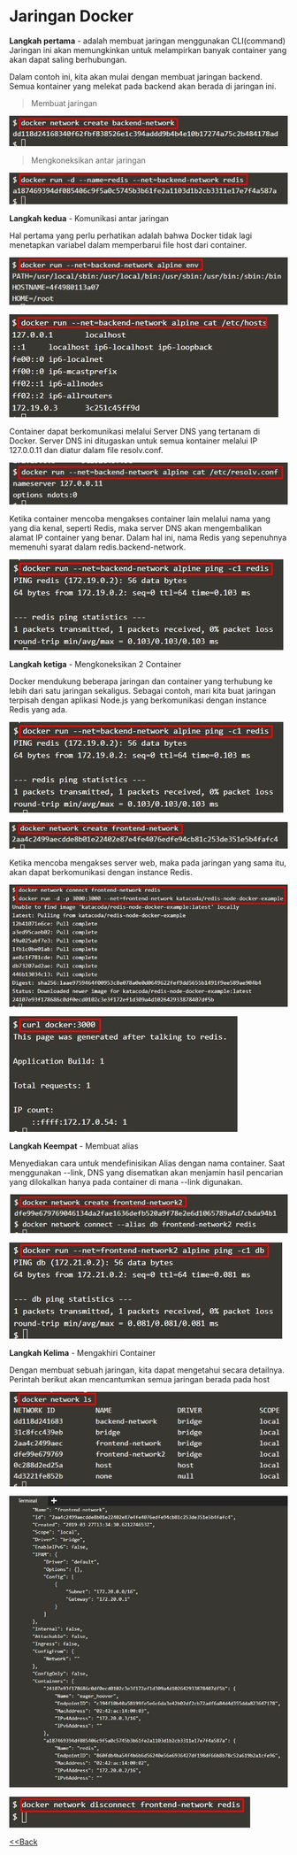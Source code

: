 # Jaringan Docker

**Langkah pertama** - adalah membuat jaringan menggunakan CLI(command)
Jaringan ini akan memungkinkan untuk melampirkan banyak container yang akan dapat saling berhubungan.

Dalam contoh ini, kita akan mulai dengan membuat jaringan backend. Semua kontainer yang melekat pada backend akan berada di jaringan ini.
> Membuat jaringan

![](images/2.1.jpg)

> Mengkoneksikan antar jaringan

![](images/2.2.jpg)


**Langkah kedua** - Komunikasi antar jaringan

Hal pertama yang perlu perhatikan adalah bahwa Docker tidak lagi menetapkan variabel dalam memperbarui file host dari container. 

![](images/2.3.jpg)

![](images/2.4.jpg)


Container dapat berkomunikasi melalui Server DNS yang tertanam di Docker.
Server DNS ini ditugaskan untuk semua kontainer melalui IP 127.0.0.11 dan diatur dalam file resolv.conf.

![](images/2.5.jpg)


Ketika container mencoba mengakses container lain melalui nama yang yang dia kenal, seperti Redis, maka server DNS akan mengembalikan alamat IP container yang benar. 
Dalam hal ini, nama Redis yang sepenuhnya memenuhi syarat dalam redis.backend-network.

![](images/2.6.jpg)


**Langkah ketiga** - Mengkoneksikan 2 Container

Docker mendukung beberapa jaringan dan container yang terhubung ke lebih dari satu jaringan sekaligus.
Sebagai contoh, mari kita buat jaringan terpisah dengan aplikasi Node.js yang berkomunikasi dengan instance Redis yang ada.

![](images/2.6.jpg)

![](images/2.7.jpg)

Ketika mencoba mengakses server web, maka pada jaringan yang sama itu, akan dapat berkomunikasi dengan instance Redis.

![](images/2.8.jpg)

![](images/2.9.jpg)


**Langkah Keempat** - Membuat alias

Menyediakan cara untuk mendefinisikan Alias ​​dengan nama container. 
Saat menggunakan --link, DNS yang disematkan akan menjamin hasil pencarian yang dilokalkan hanya pada container di mana --link digunakan.

![](images/3.0.jpg)

![](images/3.1.jpg)


**Langkah Kelima** - Mengakhiri Container

Dengan membuat sebuah jaringan, kita dapat mengetahui secara detailnya.
Perintah berikut akan mencantumkan semua jaringan berada pada host 

![](images/3.2.jpg)

![](images/3.3.jpg)

![](images/3.4.jpg)


[<<Back](README.md)